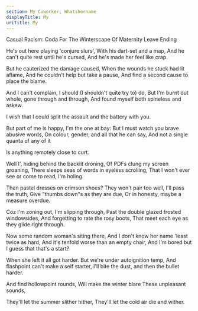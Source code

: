 ```yaml
---
section: My Coworker, Whatshername
displayTitle: My
uriTitle: My
---
```



Casual Racism: Coda For The Winterscape Of Maternity Leave Ending

He's out here playing 'conjure slurs',
With his dart-set and a map,
And he can't quite rest until he's cursed,
And he's made her feel like crap.

But he cauterized the damage caused,
When the wounds he stuck had lit aflame,
And he couldn't help but take a pause,
And find a second cause to place the blame.

And I can't complain, I should (I shouldn't quite try to) do,
But I'm burnt out whole, gone through and through,
And found myself both spineless and askew.

I wish that I could split the assault
and the battery with you.

But part of me is happy, I'm the one at bay:
But I must watch you brave abusive words,
On colour, gender, and all that he can say,
And not a single quanta of any of it

Is anything remotely close to curt.

Well I', hiding behind the backlit droning,
Of PDFs clung my screen groaning,
There sleeps seas of words in eyeless scrolling,
That I won't ever see or come to read, I'm holing.

Then pastel dresses on crimson shoes?
They won't pair too well, I'll pass the truth,
Give "thumbs down"s as they are due,
Or in honesty, maybe a measure overdue.

Coz I'm zoning out, I'm slipping through,
Past the double glazed frosted windowsides,
And forgetting to rate the rosy boots,
That meet each eye as they glide right through.

Now some random woman's siting there,
And I don't know her name 'least twice as hard,
And it's tenfold worse than an empty chair,
And I'm bored but I guess that that's a start?

When she left it all got harder.
But we're under autoignition temp,
And flashpoint can't make a self starter,
I'll bite the dust, and then the bullet harder.

And find hollowpoint rounds,
Will make the winter blare
These unpleasant sounds,

They'll let the summer slither hither,
They'll let the cold air die and wither.